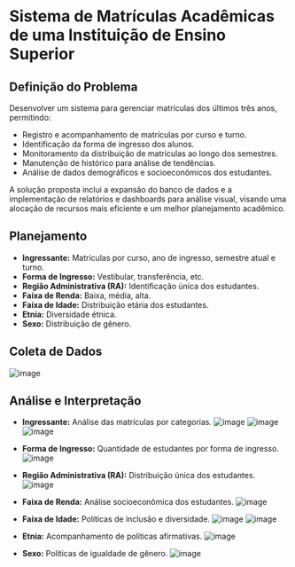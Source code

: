 # Sistema de Matrículas Acadêmicas de uma Instituição de Ensino Superior

## Definição do Problema
Desenvolver um sistema para gerenciar matrículas dos últimos três anos, permitindo:
- Registro e acompanhamento de matrículas por curso e turno.
- Identificação da forma de ingresso dos alunos.
- Monitoramento da distribuição de matrículas ao longo dos semestres.
- Manutenção de histórico para análise de tendências.
- Análise de dados demográficos e socioeconômicos dos estudantes.

A solução proposta inclui a expansão do banco de dados e a implementação de relatórios e dashboards para análise visual, visando uma alocação de recursos mais eficiente e um melhor planejamento acadêmico.

## Planejamento
- **Ingressante:** Matrículas por curso, ano de ingresso, semestre atual e turno.
- **Forma de Ingresso:** Vestibular, transferência, etc.
- **Região Administrativa (RA):** Identificação única dos estudantes.
- **Faixa de Renda:** Baixa, média, alta.
- **Faixa de Idade:** Distribuição etária dos estudantes.
- **Etnia:** Diversidade étnica.
- **Sexo:** Distribuição de gênero.

## Coleta de Dados
![image](https://github.com/LA-Coast/repositorio_de_dados/assets/122683252/4ca9e4e9-8901-47ed-bd15-087d71268e92)

## Análise e Interpretação
- **Ingressante:** Análise das matrículas por categorias.
  ![image](https://github.com/LA-Coast/repositorio_de_dados/assets/122683252/cdae9db7-4678-4798-9e2a-13f4acb9aed5)
  ![image](https://github.com/LA-Coast/repositorio_de_dados/assets/122683252/45032607-5edc-48fe-8cb6-9458b49d43c7)
  ![image](https://github.com/LA-Coast/repositorio_de_dados/assets/122683252/3f063a46-3824-4bfc-80f9-bba74271802a)

- **Forma de Ingresso:** Quantidade de estudantes por forma de ingresso.
  ![image](https://github.com/LA-Coast/repositorio_de_dados/assets/122683252/de3ee539-ab30-4d2d-96dc-6a27b8274e57)

- **Região Administrativa (RA):** Distribuição única dos estudantes.
  ![image](https://github.com/LA-Coast/repositorio_de_dados/assets/122683252/bb1dceed-4b17-423d-bdc4-d0550eefd45d)

- **Faixa de Renda:** Análise socioeconômica dos estudantes.
  ![image](https://github.com/LA-Coast/repositorio_de_dados/assets/122683252/ee135ee3-3c4e-4d7e-aafb-cacd2516e541)

- **Faixa de Idade:** Políticas de inclusão e diversidade.
  ![image](https://github.com/LA-Coast/repositorio_de_dados/assets/122683252/441f64c9-ade9-4a74-bbb6-df224f6cbb03)
  ![image](https://github.com/LA-Coast/repositorio_de_dados/assets/122683252/87848beb-5c1d-45de-95ec-7cffcd359794)

- **Etnia:** Acompanhamento de políticas afirmativas.
  ![image](https://github.com/LA-Coast/repositorio_de_dados/assets/122683252/4aabff39-ff25-416b-b74a-ff533c6d72ce)

- **Sexo:** Políticas de igualdade de gênero.
  ![image](https://github.com/LA-Coast/repositorio_de_dados/assets/122683252/02231a86-c8dd-44a8-82af-9d4d5d01bd75)

